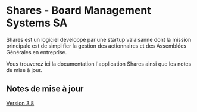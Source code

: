 # Shares - Board Management Systems SA


Shares est un logiciel développé par une startup valaisanne dont la mission principale est de simplifier la gestion des actionnaires et des Assemblées Générales en entreprise.

Vous trouverez ici la documentation l'application Shares ainsi que les notes de mise à jour.


## Notes de mise à jour

[Version 3.8](Note-de-mise-a-jour-3-8.md)